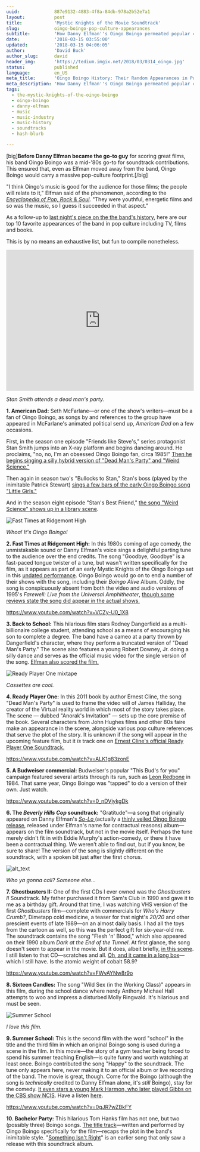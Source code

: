 ```yaml
---
uuid:             887e9132-4883-4f8a-84db-978a2b52e7a1
layout:           post
title:            'Mystic Knights of the Movie Soundtrack'
slug:             oingo-boingo-pop-culture-appearances
subtitle:         'How Danny Elfman''s Oingo Boingo permeated popular culture, especially in the early ''80s, thanks in no small part to the rise of movie soundtracks.'
date:             '2018-03-15 03:55:00'
updated:          '2018-03-15 04:06:05'
author:           'David Buck'
author_slug:      david
header_img:       'https://tedium.imgix.net/2018/03/0314_oingo.jpg'
status:           published
language:         en_US
meta_title:       'Oingo Boingo History: Their Random Appearances in Pop Culture'
meta_description: 'How Danny Elfman''s Oingo Boingo permeated popular culture, especially in the early ''80s, thanks in no small part to the rise of movie soundtracks.'
tags:
  - the-mystic-knights-of-the-oingo-boingo
  - oingo-boingo
  - danny-elfman
  - music
  - music-industry
  - music-history
  - soundtracks
  - hash-blurb

---
```


[big]**Before Danny Elfman became the go-to guy** for scoring great films, his band Oingo Boingo was a mid-'80s go-to for soundtrack contributions. This ensured that, even as Elfman moved away from the band, Oingo Boingo would carry a massive pop-culture footprint.[/big]

"I think Oingo's music is good for the audience for those films; the people will relate to it," Elfman said of the phenomenon, according to the _[Encyclopedia of Pop, Rock & Soul](http://amzn.to/2pdjIuX)_. "They were youthful, energetic films and so was the music, so I guess it succeeded in that aspect."

As a follow-up to [last night's piece on the the band's history](https://tedium.co/2018/03/13/oingo-boingo-danny-elfman-history/), here are our top 10 favorite appearances of the band in pop culture including TV, films and books. 

This is by no means an exhaustive list, but fun to compile nonetheless.

<div style="width:100%;height:0;padding-bottom:75%;position:relative;"><iframe src="https://giphy.com/embed/1lCJJ4Mr7hmvjA5VNj" width="100%" height="100%" style="position:absolute" frameBorder="0" class="giphy-embed" allowFullScreen></iframe></div>

_Stan Smith attends a dead man's party._

**1. American Dad:** Seth McFarlane—or one of the show's writers—must be a fan of Oingo Boingo, as songs by and references to the group have appeared in McFarlane's animated political send up, _American Dad_ on a few occasions. 

First, in the season one episode "Friends like Steve's," series protagonist Stan Smith jumps into an X-ray platform and begins dancing around. He proclaims, "no, no, I'm an obsessed Oingo Boingo fan, circa 1985!" [Then he begins singing a silly hybrid version of "Dead Man's Party" and "Weird Science."](https://m.youtube.com/watch?v=_Z-DDqf7O9I)

Then again in season two's "Bullocks to Stan," Stan's boss (played by the inimitable Patrick Stewart) [sings a few bars of the early Oingo Boingo song "Little Girls."](https://m.youtube.com/watch?v=3A97-sLftRw)

And in the season eight episode "Stan's Best Friend," [the song "Weird Science" shows up in a library scene](https://m.youtube.com/watch?v=OQ-2pxUoJk8).

![Fast Times at Ridgemont High](https://tedium.imgix.net/2018/03/0314_spicoli.jpg)

_Whoa! It's Oingo Boingo!_

**2. Fast Times at Ridgemont High:** In this 1980s coming of age comedy, the unmistakable sound or Danny Elfman's voice sings a delightful parting tune to the audience over the end credits. The song "Goodbye, Goodbye" is a fast-paced tongue twister of a tune, but wasn't written specifically for the film, as it appears as part of an early Mystic Knights of the Oingo Boingo set in this [undated performance](https://youtu.be/6hmwezHiBow). Oingo Boingo would go on to end a number of their shows with the song, including their _Boingo Alive_ Album. Oddly, the song is conspicuously absent from both the video and audio versions of 1995's _Farewell: Live from the Universal Amphitheater_, [though some reviews state the song did appear in the actual shows.](http://boingo.org/articles/LATimesFarewell.html)

https://www.youtube.com/watch?v=VCZy-U0_1X8

**3. Back to School:** This hilarious film stars Rodney Dangerfield as a multi-billionaire college student, attending school as a means of encouraging his son to complete a degree. The band have a cameo at a party thrown by Dangerfield's character, where they perform a truncated version of "Dead Man's Party." The scene also features a young Robert Downey, Jr. doing a silly dance and serves as the official music video for the single version of the song. [Elfman also scored the film.](https://m.imdb.com/title/tt0090685/fullcredits/composer?ref_=m_ttfc_5)

![Ready Player One mixtape](https://tedium.imgix.net/2018/03/0314_ready-1.png)

_Cassettes are cool._

**4. Ready Player One:** In this 2011 book by author Ernest Cline, the song "Dead Man's Party" is used to frame the video will of James Halliday, the creator of the Virtual reality world in which most of the story takes place. The scene — dubbed "Anorak's Invitation" — sets up the core premise of the book. Several characters from John Hughes films and other 80s faire make an appearance in the scene, alongside various pop culture references that serve the plot of the story. It is unknown if the song will appear in the upcoming feature film, but it _is_ track one on [Ernest Cline's official Ready Player One Soundtrack.](http://www.ernestcline.com/blog/2011/09/21/the-official-ready-player-one-soundtrack/)

https://www.youtube.com/watch?v=ALK1g83zonE

**5. A Budweiser commercial:** Budweiser's popular "This Bud's for you" campaign featured several artists through its run, such as [Leon Redbone](https://youtu.be/wU6xhLNfnQ4) in 1984. That same year, Oingo Boingo was "tapped" to do a version of their own. Just watch. 

https://www.youtube.com/watch?v=0_nDVjykgDk

**6. The _Beverly Hills Cop_ soundtrack:** "Gratitude"—a song that originally appeared on Danny Elfman's _[So-Lo ](https://www.discogs.com/Danny-Elfman-So-Lo/release/2193261)_(actually a [thinly veiled Oingo Boingo release](http://www.boingo.org/articles/Denver86.html), released under Elfman's name for contractual reasons) album— appears on the film soundtrack, but not in the movie itself. Perhaps the tune merely didn't fit in with Eddie Murphy's action-comedy, or there it have been a contractual thing. We weren't able to find out, but if you know, be sure to share! The version of the song is slightly different on the soundtrack, with a spoken bit just after the first chorus.

![alt_text](https://tedium.imgix.net/2018/03/0314_gbii.png)

_Who ya gonna call? Someone else..._

**7. Ghostbusters II:** One of the first CDs I ever owned was the _Ghostbusters II_ Soundtrack. My father purchased it from Sam's Club in 1990 and gave it to me as a birthday gift. Around that time, I was watching VHS version of the first _Ghostbusters_ film—complete with commercials for _Who's Harry Crumb?_, Dimetapp cold medicine, a teaser for that night's _20/20_ and other prescient events of late 1989—on an almost daily basis. I had all the toys from the cartoon as well, so this was the perfect gift for six-year-old me. The soundtrack contains the song "Flesh 'n' Blood," which also appeared on their 1990 album _Dark at the End of the Tunnel_. At first glance, the song doesn't seem to appear in the movie. But it does, albeit briefly, [in this scene](https://youtu.be/vBRE-RzLg5M). I still listen to that CD—scratches and all. [Oh, and it came in a long box](https://tedium.co/2018/02/06/compact-disc-longbox-history/)—which I still have. Is the atomic weight of cobalt 58.9?

https://www.youtube.com/watch?v=FWvAYNw8r9o

**8. Sixteen Candles:**  The song "Wild Sex (in the Working Class)" appears in this film, during the school dance where nerdy Anthony Michael Hall attempts to woo and impress a disturbed Molly Ringwald. It's hilarious and must be seen.

![Summer School](https://tedium.imgix.net/2018/03/0314_summerschool.jpg)

_I love this film._

**9. Summer School:** This is the second film with the word "school" in the title and the third film in which an original Boingo song is used during a scene in the film. In this movie—the story of a gym teacher being forced to spend his summer teaching English—is quite funny and worth watching at least once. Boingo contributed the song "Happy" to the soundtrack. The tune only appears here, never making it to an official album or live recording of the band. The movie is great, though. Come for the Boingo (although the song is _technically_ credited to Danny Elfman alone, it's _still_ Boingo), stay for the comedy. [It even stars a young Mark Harmon, who later played Gibbs on the CBS show NCIS](http://www.imdb.com/title/tt0094072/?ref_=ttpl_pl_tt). Have a listen [here](https://www.youtube.com/watch?v=IwJmMEj6-BU).

https://www.youtube.com/watch?v=0gJR7wZBkFY

**10. Bachelor Party:** This hilarious Tom Hanks film has not one, but two (possibly three) Boingo songs. [The title track](https://www.youtube.com/watch?v=H7J_qxD-cvs)—written and performed by Oingo Boingo specifically for the film—recaps the plot in the band's inimitable style. "[Something Isn't Right](https://www.youtube.com/watch?v=0gJR7wZBkFY)" is an earlier song that only saw a release with this soundtrack album.

